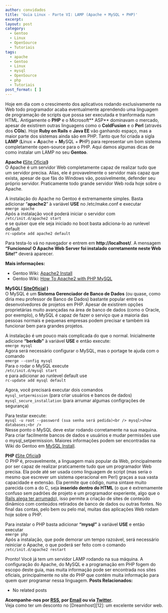 ```yaml
---
author: convidados
title: 'Guia Linux - Parte VI: LAMP (Apache + MySQL + PHP)'
excerpt:
layout: post
category:
  - Gentoo
  - Linux
  - OpenSource
  - Tutoriais
tags:
  - apache
  - Gentoo
  - Linux
  - mysql
  - OpenSource
  - php
  - Tutoriais
post_format: [ ]
---
```

Hoje em dia com o crescimento dos aplicativos rodando exclusivamente na Web todo programador acaba eventualmente aprendendo uma linguagem de programação de scripts que possa ser executada e tranformada num HTML. Antigamente o **PHP** e o Microsoft** ASP** dominavam o mercado, apesar de existirem outras linguagens como o **ColdFusion** e o **Perl** (através dos **CGIs**). Hoje **Ruby on Rails** e **Java EE** vão ganhando espaço, mas a maior parte dos sistemas ainda são em PHP. Tanto que foi criada a sigla **LAMP** (**L**inux + **A**pache + **M**ySQL + **P**HP) para representar um bom sistema completamente open-source para o PHP. Aqui damos algumas dicas de como instalar um LAMP no seu **Gentoo**.

**Apache (**[Site Oficial][1]**)**  
O Apache é um servidor Web completamente capaz de realizar tudo que um servidor precisa. Alias, ele é provavelmente o servidor mais capaz que exista, apesar de que fãs do Windows vão, possivelmente, defender seu próprio servidor. Praticamente todo grande servidor Web roda hoje sobre o Apache.

A instalação do Apache no Gentoo é extremamente simples. Basta adicionar “**apache2**” à variável **USE** no /etc/make.conf e executar  
`emerge apache`  
Após a instalação você poderá iniciar o servidor com  
`/etc/init.d/apache2 start`  
e se quiser que ele seja iniciado no boot basta adiciona-lo ao runlevel default  
`rc-update add apache2 default`

Para testa-lo vá no navegador e entrem em **http://localhost/**. A mensagem **“Funcionou! O Apache Web Server foi instalado corretamente neste Web Site!”** deverá aparecer.

**Mais informações:**

*   Gentoo Wiki: [Apache2 Install][2]
*   Gentoo Wiki: [How To Apache2 with PHP MySQL][3]

**MySQL( **[SiteOficial][4]** )**  
O MySQL é um **Sistema Gerenciador de Banco de Dados** (ou quase, como diria meu professor de Banco de Dados) bastante popular entre os desenvolvedores de projetos em PHP. Apesar de existirem opções proprietárias muito avançadas na área de banco de dados (como o Oracle, por exemplo), o MySQL é capaz de fazer o serviço que a maioria das pessoas normais e pequenas empresas podem precisar e também irá funcionar bem para grandes projetos.

A instalação é um pouco mais complicada do que o normal. Inicialmente adicione **“berkdb”** à variável **USE** e então execute:  
`emerge mysql`  
Agora será necessário configurar o MySQL, mas o portage te ajuda com o comando  
`emerge --config mysql`  
Para o rodar o MySQL execute  
`/etc/init.d/mysql start`  
e para adicionar ao runlevel default use  
`rc-update add mysql default`

Agora, você precisará executar dois comandos  
`mysql_setpermission` (para criar usuários e bancos de dados)  
`mysql_secure_installation` (para arrumar algumas configrações de segurança)

Para testar execute:  
`mysql -u root --password (sua senha será pedida)<br />
mysql>show databases;<br />
`  
Nesse ponto o MySQL deve estar rodando corretamente na sua maquina. Para criar facilmente bancos de dados e usuários e mudar permissões use o mysql_setpermission. Maiores informações podem ser encontradas na Wiki do Gentoo em [MySQL Install][5].

**PHP (**[Site Oficial][6]**)**  
O PHP é, provavelmente, a linguagem mais popular da Web, principalmente por ser capaz de realizar praticamente tudo que um programador Web precisa. Ela pode até ser usada como linguagem de script (mas seria o mesmo que escrever um sistema operacional em Perl) graças a sua vasta capacidade e extensão. Ela permite que código, numa sintaxe muito parecida com a do C, seja **inserido dentro do HTML** (o que é extremamente confuso sem padrões de projeto e um programador experiente, algo que o [Rails alega ter arrumado][7]), isso permite a criação de sites de conteúdo dinâmico com conteúdos retirados de banco de dados ou outras fontes. No final das contas, pelo bem ou pelo mal, muitas das aplicações Web rodam hoje sobre o PHP.

Para instalar o PHP basta adicionar **“mysql”** à variável **USE** e então executar  
`emerge php`  
Após a instalação, que pode demorar um tempo razoável, será necessário reiniciar o Apache, o que poderá ser feito com o comando  
`/etc/init.d/apache2 restart`

Pronto! Você já tem um servidor LAMP rodando na sua máquina. A configuração do Apache, do MySQL e a programação em PHP fogem do escopo deste guia, mas muita informação pode ser encontrada nos sites oficiais, principalmente no site do PHP que contém muita informação para quem quer programar nessa linguagem. 
**Posts Relacionados:** 
*   No related posts









**Acompanhe-nos por [ RSS][9], por [Email][10] ou via [Twitter][11].**  
Veja como ter um desconto no [Dreamhost][12]: um excelente servidor web.

 [1]: http://www.apache.org/ "Apache: Site Oficial"
 [2]: http://gentoo-wiki.com/Apache2_Install "Apache2 Install"
 [3]: http://gentoo-wiki.com/HOWTO_Apache2_with_PHP_MySQL "How To Apache2 with PHP MySQL"
 [4]: http://www.mysql.com/ "MySQL Site Oficial"
 [5]: http://gentoo-wiki.com/MySQL/Install "MySQL Install"
 [6]: http://www.php.net/ "PHP Site Oficial"
 [7]: http://www.vidageek.net/2007/05/22/rails-vs-java-e-php/ "Rails vs Java e PHP"
 [8]: https://twitter.com/share
 [9]: http://feeds.feedburner.com/VidaGeek
 [10]: http://feedburner.google.com/fb/a/mailverify?uri=VidaGeek&loc=pt_BR
 [11]: http://twitter.com/blogvidageek

